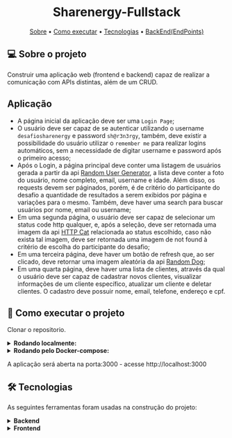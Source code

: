 <h1 align="center">
   Sharenergy-Fullstack
</h1>

<p align="center">
 <a href="#-sobre-o-projeto">Sobre</a> •
 <a href="#-como-executar-o-projeto">Como executar</a> • 
 <a href="#-tecnologias">Tecnologias</a> • 
 <a href="#-endpoints">BackEnd(EndPoints)</a> 
</p>

## 💻 Sobre o projeto


Construir uma aplicação web (frontend e backend) capaz de realizar a comunicação com APIs distintas, além de um CRUD.

## Aplicação

- A página inicial da aplicação deve ser uma `Login Page`;
- O usuário deve ser capaz de se autenticar utilizando o username `desafiosharenergy` e password `sh@r3n3rgy`, também, deve existir a possibilidade do usuário utilizar o `remember me` para realizar logins automáticos, sem a necessidade de digitar username e password após o primeiro acesso;
- Após o Login, a página principal deve conter uma listagem de usuários gerada a partir da api [Random User Generator](https://randomuser.me/), a lista deve conter a foto do usuário, nome completo, email, username e idade. Além disso, os requests devem ser páginados, porém, é de critério do participante do desafio a quantidade de resultados a serem exibidos por página e variações para o mesmo. Também, deve haver uma search para buscar usuários por nome, email ou username;
- Em uma segunda página, o usuário deve ser capaz de selecionar um status code http qualquer, e, após a seleção, deve ser retornada uma imagem da api [HTTP Cat](https://http.cat/) relacionada ao status escolhido, caso não exista tal imagem, deve ser retornada uma imagem de not found à critério de escolha do participante do desafio;
- Em uma terceira página, deve haver um botão de refresh que, ao ser clicado, deve retornar uma imagem aleatória da api [Random Dog](https://random.dog/);
- Em uma quarta página, deve haver uma lista de clientes, através da qual o usuário deve ser capaz de cadastrar novos clientes, visualizar informações de um cliente específico, atualizar um cliente e deletar clientes. O cadastro deve possuir nome, email, telefone, endereço e cpf.



## 🚀 Como executar o projeto

Clonar o repositorio.

<details>
<summary><strong>Rodando localmente:</strong></summary><br />

<strong>BackEnd(Porta 3001)</strong>

- Entrar na pasta server

- Criar um arquivo .env na raiz do projeto(passar as variaveis de ambiente especificadas em .env.example)

  Executar os comandos:

  - npm install

  - npm run start

  Caso Banco não esteja criado e alimentado pode utilizar o comando:

  - npm run prestart(Fara a criação do banco de dados,migrations e alimentação do banco)

<strong>FrontEnd(Porta 3000)</strong>

- Entrar na pasta client

Executar os comandos:

    - npm install

    - npm run start

</details>

<details>
<summary><strong>Rodando pelo Docker-compose:</strong></summary><br />
   Na pasta raiz executar o comando:
   
    - docker-compose up

Nesse momento tanto o front quanto o back devem estar rodando normalmente
Caso não ocorra de os seguintes comandos:

    - docker exec -it app_server bash

    - npm install

    - npm run dev

    Abra outro terminal e de os comandos:

    - docker exec -it app_client bash

    - npm install

    - npm run start

</details>

A aplicação será aberta na porta:3000 - acesse http://localhost:3000

## 🛠 Tecnologias

As seguintes ferramentas foram usadas na construção do projeto:

<details>
<summary><strong>Backend</strong></summary><br />

- **[TypeScript]**
- **[Node.js]**
- **[Sequelize]**
- **[EsLint]**
- **[Express]**
- **[MySQL]**
- **[CORS]**
- **[SINON]**
- **[HELMET]**
</details>

<details>
<summary><strong>Frontend</strong></summary><br />

- **[React]**
- **[React Router DOM]**
- **[EsLint]**
- **[Axios]**
- **[Material-UI V4]**
- **[Tailwind CSS]**

## </details>



